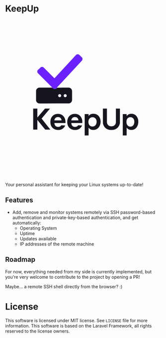 # KeepUp

![KeepUp Logo](/public/images/logo.png)

Your personal assistant for keeping your Linux systems up-to-date!

## Features

- Add, remove and monitor systems remotely via SSH password-based authentication and private-key-based authentication, and get automatically:
    - Operating System
    - Uptime
    - Updates available
    - IP addresses of the remote machine

## Roadmap

For now, everything needed from my side is currently implemented, but you're very welcome to contribute to the project by opening a PR!

Maybe... a remote SSH shell directly from the browser? :)

# License

This software is licensed under MIT license. See `LICENSE` file for more information.
This software is based on the Laravel Framework, all rights reserved to the license owners.